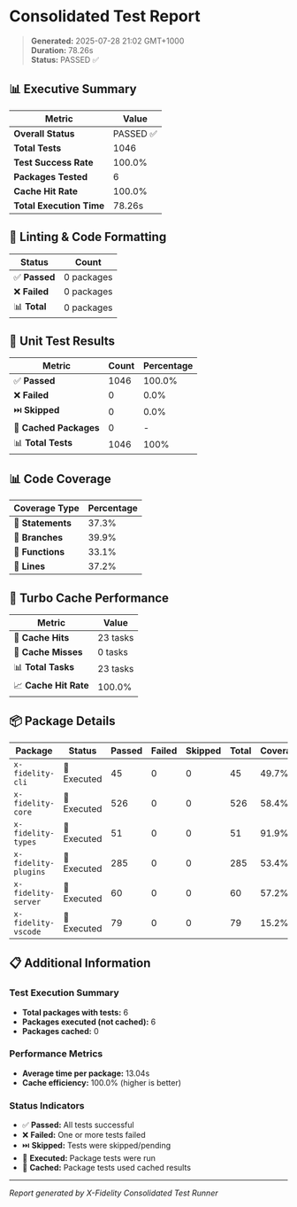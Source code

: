 # Consolidated Test Report

> **Generated:** 2025-07-28 21:02 GMT+1000  
> **Duration:** 78.26s  
> **Status:** PASSED ✅

## 📊 Executive Summary

| Metric | Value |
|--------|-------|
| **Overall Status** | PASSED ✅ |
| **Total Tests** | 1046 |
| **Test Success Rate** | 100.0% |
| **Packages Tested** | 6 |
| **Cache Hit Rate** | 100.0% |
| **Total Execution Time** | 78.26s |

## 🔧 Linting & Code Formatting

| Status | Count |
|--------|-------|
| ✅ **Passed** | 0 packages |
| ❌ **Failed** | 0 packages |
| 📊 **Total** | 0 packages |

## 🧪 Unit Test Results

| Metric | Count | Percentage |
|--------|-------|------------|
| ✅ **Passed** | 1046 | 100.0% |
| ❌ **Failed** | 0 | 0.0% |
| ⏭️ **Skipped** | 0 | 0.0% |
| 💾 **Cached Packages** | 0 | - |
| 📊 **Total Tests** | 1046 | 100% |

## 📊 Code Coverage

| Coverage Type | Percentage |
|---------------|------------|
| 📝 **Statements** | 37.3% |
| 🌿 **Branches** | 39.9% |
| 🔧 **Functions** | 33.1% |
| 📏 **Lines** | 37.2% |

## 💾 Turbo Cache Performance

| Metric | Value |
|--------|-------|
| 🎯 **Cache Hits** | 23 tasks |
| 🔄 **Cache Misses** | 0 tasks |
| 📊 **Total Tasks** | 23 tasks |
| 📈 **Cache Hit Rate** | 100.0% |

## 📦 Package Details

| Package | Status | Passed | Failed | Skipped | Total | Coverage |
|---------|--------|--------|--------|---------|-------|----------|
| `x-fidelity-cli` | 🏃 Executed | 45 | 0 | 0 | 45 | 49.7% |
| `x-fidelity-core` | 🏃 Executed | 526 | 0 | 0 | 526 | 58.4% |
| `x-fidelity-types` | 🏃 Executed | 51 | 0 | 0 | 51 | 91.9% |
| `x-fidelity-plugins` | 🏃 Executed | 285 | 0 | 0 | 285 | 53.4% |
| `x-fidelity-server` | 🏃 Executed | 60 | 0 | 0 | 60 | 57.2% |
| `x-fidelity-vscode` | 🏃 Executed | 79 | 0 | 0 | 79 | 15.2% |

## 📋 Additional Information

### Test Execution Summary
- **Total packages with tests:** 6
- **Packages executed (not cached):** 6
- **Packages cached:** 0

### Performance Metrics
- **Average time per package:** 13.04s
- **Cache efficiency:** 100.0% (higher is better)

### Status Indicators
- ✅ **Passed:** All tests successful
- ❌ **Failed:** One or more tests failed  
- ⏭️ **Skipped:** Tests were skipped/pending
- 🏃 **Executed:** Package tests were run
- 💾 **Cached:** Package tests used cached results

---

*Report generated by X-Fidelity Consolidated Test Runner*
